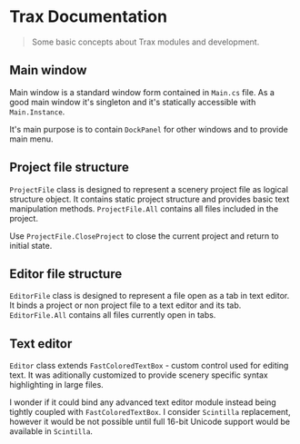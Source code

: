 ﻿# Trax Documentation

> Some basic concepts about Trax modules and development.

## Main window

Main window is a standard window form contained in `Main.cs` file.
As a good main window it's singleton and it's statically accessible with `Main.Instance`.

It's main purpose is to contain `DockPanel` for other windows and to provide main menu.

## Project file structure

`ProjectFile` class is designed to represent a scenery project file as logical structure object.
It contains static project structure and provides basic text manipulation methods.
`ProjectFile.All` contains all files included in the project.

Use `ProjectFile.CloseProject` to close the current project and return to initial state.

## Editor file structure

`EditorFile` class is designed to represent a file open as a tab in text editor.
It binds a project or non project file to a text editor and its tab.
`EditorFile.All` contains all files currently open in tabs.

## Text editor

`Editor` class extends `FastColoredTextBox` - custom control used for editing text.
It was aditionally customized to provide scenery specific syntax highlighting in large files.

I wonder if it could bind any advanced text editor module instead being tightly coupled with
`FastColoredTextBox`. I consider `Scintilla` replacement, however it would be not possible
until full 16-bit Unicode support would be available in `Scintilla`.

